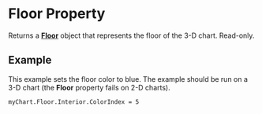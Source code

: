 
# Floor Property

Returns a  **[Floor](ce76e68b-7b15-7e2c-4464-07befbf53cc5.md)** object that represents the floor of the 3-D chart. Read-only.


## Example

This example sets the floor color to blue. The example should be run on a 3-D chart (the  **Floor** property fails on 2-D charts).


```
myChart.Floor.Interior.ColorIndex = 5
```

